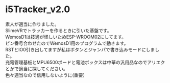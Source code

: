 # i5Tracker_v2.0
素人が適当に作りました。  
SlimeVRでトラッカーを作るときに引いた基盤です。  
WemosD1は技適が怪しいためESP-WROOM02にしてます。  
ピン番号合わせたのでWemosD1用のプログラムで動きます。  
RSTとIO0引き出してますが私はボタンとジャンパで書き込みモードにしました。  
充電管理基板とMPU6500ボードと電池ボックスは中華の汎用品なのでアリエクとかで適当に探してください。  
色々適当なので信用しないように(重要）
